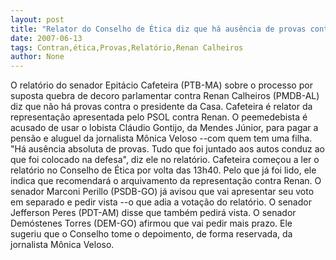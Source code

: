 ```yaml
---
layout: post
title: "Relator do Conselho de Ética diz que há ausência de provas contra Renan "
date: 2007-06-13
tags: Contran,ética,Provas,Relatório,Renan Calheiros
author: None
---
```

O relat&oacute;rio do senador Epit&aacute;cio Cafeteira (PTB-MA) sobre o processo por suposta quebra de decoro parlamentar contra Renan Calheiros (PMDB-AL) diz que n&atilde;o h&aacute; provas contra o presidente da Casa. Cafeteira &eacute; relator da representa&ccedil;&atilde;o apresentada pelo PSOL contra Renan. O peemedebista &eacute; acusado de usar o lobista Cl&aacute;udio Gontijo, da Mendes J&uacute;nior, para pagar a pens&atilde;o e aluguel da jornalista M&ocirc;nica Veloso --com quem tem uma filha.
&quot;H&aacute; aus&ecirc;ncia absoluta de provas. Tudo que foi juntado aos autos conduz ao que foi colocado na defesa&quot;, diz ele no relat&oacute;rio. Cafeteira come&ccedil;ou a ler o relat&oacute;rio no Conselho de &Eacute;tica por volta das 13h40. Pelo que j&aacute; foi lido, ele indica que recomendar&aacute; o arquivamento da representa&ccedil;&atilde;o contra Renan. 
O senador Marconi Perillo (PSDB-GO) j&aacute; avisou que vai apresentar seu voto em separado e pedir vista --o que adia a vota&ccedil;&atilde;o do relat&oacute;rio. O senador Jefferson Peres (PDT-AM) disse que tamb&eacute;m pedir&aacute; vista. 
O senador Dem&oacute;stenes Torres (DEM-GO) afirmou que vai pedir mais prazo. Ele sugeriu que o Conselho tome o depoimento, de forma reservada, da jornalista M&ocirc;nica Veloso. 